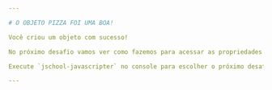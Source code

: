 ```yaml
---

# O OBJETO PIZZA FOI UMA BOA!

Você criou um objeto com sucesso!

No próximo desafio vamos ver como fazemos para acessar as propriedades de um objeto.

Execute `jschool-javascripter` no console para escolher o próximo desafio.

---
```

